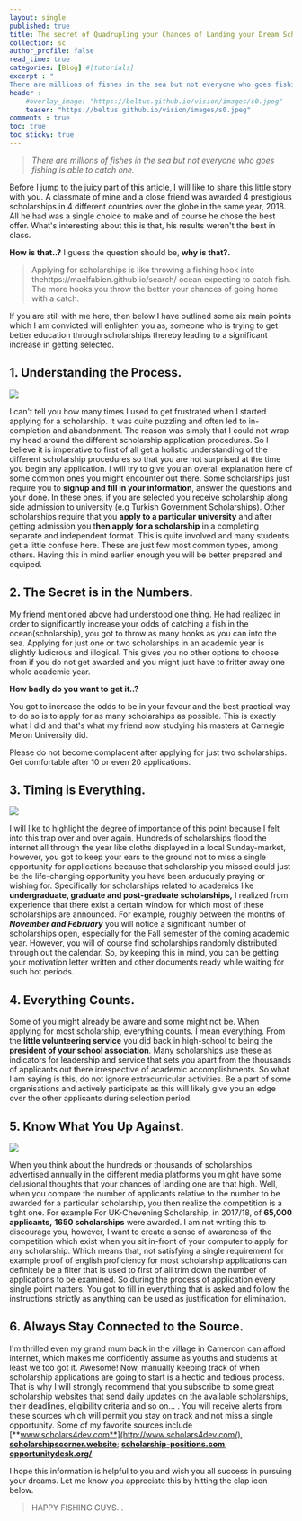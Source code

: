 ```yaml
---
layout: single
published: true
title: The secret of Quadrupling your Chances of Landing your Dream Scholarship.
collection: sc
author_profile: false
read_time: true
categories: [Blog] #[tutorials]
excerpt : "
There are millions of fishes in the sea but not everyone who goes fishing is able to catch one."
header :
    #overlay_image: "https://beltus.github.io/vision/images/s0.jpeg"
    teaser: "https://beltus.github.io/vision/images/s0.jpeg"
comments : true
toc: true
toc_sticky: true
---
```



> *There are millions of fishes in the sea but not everyone who goes fishing is able to catch one.*

Before I jump to the juicy part of this article, I will like to share this little story with you. A classmate of mine and a close friend was awarded 4 prestigious scholarships in 4 different countries over the globe in the same year, 2018. All he had was a single choice to make and of course he chose the best offer. What's interesting about this is that, his results weren't the best in class.

**How is that..?** I guess the question should be, **why is that?.**

> Applying for scholarships is like throwing a fishing hook into thehttps://maelfabien.github.io/search/ ocean expecting to catch fish. The more hooks you throw the better your chances of going home with a catch.

If you are still with me here, then below I have outlined some six main points which I am convicted will enlighten you as, someone who is trying to get better education through scholarships thereby leading to a significant increase in getting selected.

## 1. Understanding the Process.

![](https://beltus.github.io/vision/images/s1.jpeg)

I can't tell you how many times I used to get frustrated when I started applying for a scholarship. It was quite puzzling and often led to in-completion and abandonment. The reason was simply that I could not wrap my head around the different scholarship application procedures. So I believe it is imperative to first of all get a holistic understanding of the different scholarship procedures so that you are not surprised at the time you begin any application. I will try to give you an overall explanation here of some common ones you might encounter out there. Some scholarships just require you to **signup and fill in your information**, answer the questions and your done. In these ones, if you are selected you receive scholarship along side admission to university (e.g Turkish Government Scholarships). Other scholarships require that you **apply to a particular university** and after getting admission you t**hen apply for a scholarship** in a completing separate and independent format. This is quite involved and many students get a little confuse here. These are just few most common types, among others. Having this in mind earlier enough you will be better prepared and equiped.

## 2. The Secret is in the Numbers.

My friend mentioned above had understood one thing. He had realized in order to significantly increase your odds of catching a fish in the ocean(scholarship), you got to throw as many hooks as you can into the sea. Applying for just one or two scholarships in an academic year is slightly ludicrous and illogical. This gives you no other options to choose from if you do not get awarded and you might just have to fritter away one whole academic year.

**How badly do you want to get it..?**

You got to increase the odds to be in your favour and the best practical way to do so is to apply for as many scholarships as possible. This is exactly what İ did and that's what my friend now studying his masters at Carnegie Melon University did.

Please do not become complacent after applying for just two scholarships. Get comfortable after 10 or even 20 applications.

## 3. Timing is Everything.

![](https://beltus.github.io/vision/images/s2.jpeg)

I will like to highlight the degree of importance of this point because I felt into this trap over and over again. Hundreds of scholarships flood the internet all through the year like cloths displayed in a local Sunday-market, however, you got to keep your ears to the ground not to miss a single opportunity for applications because that scholarship you missed could just be the life-changing opportunity you have been arduously praying or wishing for. Specifically for scholarships related to academics like **undergraduate, graduate and post-graduate scholarships,** I realized from experience that there exist a certain window for which most of these scholarships are announced. For example, roughly between the months of ***November and February*** you will notice a significant number of scholarships open, especially for the Fall semester of the coming academic year. However, you will of course find scholarships randomly distributed through out the calendar. So, by keeping this in mind, you can be getting your motivation letter written and other documents ready while waiting for such hot periods.

## 4. Everything Counts.

Some of you might already be aware and some might not be. When applying for most scholarship, everything counts. I mean everything. From the **little volunteering service** you did back in high-school to being the **president of your school association**. Many scholarships use these as indicators for leadership and service that sets you apart from the thousands of applicants out there irrespective of academic accomplishments. So what I am saying is this, do not ignore extracurricular activities. Be a part of some organisations and actively participate as this will likely give you an edge over the other applicants during selection period.

## 5. Know What You Up Against.

![](https://beltus.github.io/vision/images/s3.jpeg)

When you think about the hundreds or thousands of scholarships advertised annually in the different media platforms you might have some delusional thoughts that your chances of landing one are that high. Well, when you compare the number of applicants relative to the number to be awarded for a particular scholarship, you then realize the competition is a tight one. For example For UK-Chevening Scholarship, in 2017/18, of **65,000 applicants,** **1650 scholarships** were awarded. I am not writing this to discourage you, however, I want to create a sense of awareness of the competition which exist when you sit in-front of your computer to apply for any scholarship. Which means that, not satisfying a single requirement for example proof of english proficiency for most scholarship applications can definitely be a filter that is used to first of all trim down the number of applications to be examined. So during the process of application every single point matters. You got to fill in everything that is asked and follow the instructions strictly as anything can be used as justification for elimination.

## 6. Always Stay Connected to the Source.

I'm thrilled even my grand mum back in the village in Cameroon can afford internet, which makes me confidently assume as youths and students at least we too got it. Awesome! Now, manually keeping track of when scholarship applications are going to start is a hectic and tedious process. That is why I will strongly recommend that you subscribe to some great scholarship websites that send daily updates on the available scholarships, their deadlines, eligibility criteria and so on... . You will receive alerts from these sources which will permit you stay on track and not miss a single opportunity. Some of my favorite sources include [**www.scholars4dev.com**](http://www.scholars4dev.com/), [**scholarshipscorner.website**](https://scholarshipscorner.website/); [**scholarship-positions.com**](https://scholarship-positions.com/); [**opportunitydesk.org/**](https://opportunitydesk.org/)

I hope this information is helpful to you and wish you all success in pursuing your dreams. Let me know you appreciate this by hitting the clap icon below.

> HAPPY FISHING GUYS...
